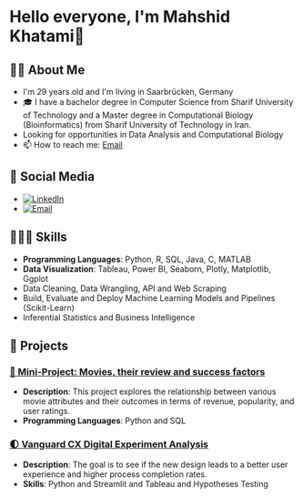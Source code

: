 # Hello everyone, I'm Mahshid Khatami👋


## 👩‍💻 About Me 
- I'm 29 years old and I'm living in Saarbrücken, Germany
- 🎓 I have a bachelor degree in Computer Science from Sharif University of Technology  and a Master degree in Computational Biology (Bioinformatics) from Sharif University of Technology in Iran.
- Looking for opportunities in Data Analysis and Computational Biology  
- 📫 How to reach me: [Email](khatami.mahshid@gmail.com)





## 📱 Social Media
- [![LinkedIn](https://img.shields.io/badge/LinkedIn-Connect-blue)](https://www.linkedin.com/in/mahshidkhatami-data-analyst)
- [![Email](https://img.shields.io/badge/Email-Connect-blue)](mailto:khatami.mahshid@gmail.com)



## 👩🏻‍💼 Skills
- **Programming Languages**: Python, R, SQL, Java, C, MATLAB
- **Data Visualization**: Tableau, Power BI, Seaborn, Plotly, Matplotlib, Ggplot 
- Data Cleaning, Data Wrangling, API and Web Scraping
- Build, Evaluate and Deploy Machine Learning Models and Pipelines (Scikit-Learn)
- Inferential Statistics and Business Intelligence


## 📝 Projects
### [🎥 Mini-Project: Movies, their review and success factors](https://github.com/mahshid1373/mp_movies_sql)
- **Description**: This project explores the relationship between various movie attributes and their outcomes in terms of revenue, popularity, and user ratings.
- **Programming Languages**: Python and SQL

### [🌓 Vanguard CX Digital Experiment Analysis](https://github.com/mahshid1373/vanguard-ab-test)
- **Description**: The goal is to see if the new design leads to a better user experience and higher process completion rates.
- **Skills**: Python and Streamlit and Tableau and Hypotheses Testing 
